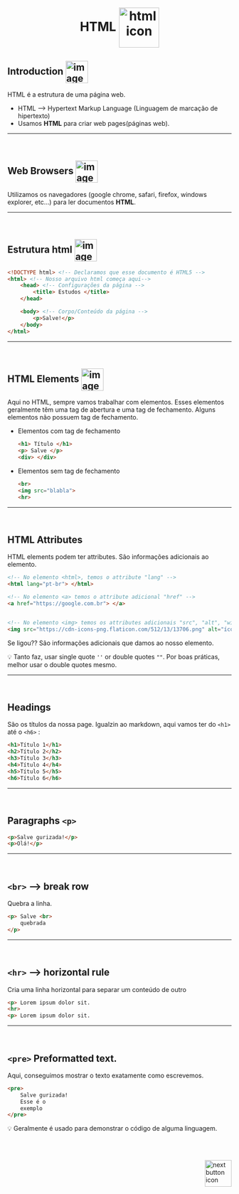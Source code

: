 <!-- title -->
<h1 align="center">
    <span>HTML</span>
    <img src="https://cdn-icons-png.flaticon.com/512/9307/9307627.png" alt="html icon" width="90px" align="center" >
</h1>

<!-- introduction -->
## Introduction <img src="https://cdn-icons-png.flaticon.com/512/1436/1436664.png" alt="imagem" width="50px" align="center">
HTML é a estrutura de uma página web.

- HTML -->  Hypertext Markup Language (Linguagem de marcação de hipertexto)
- Usamos **HTML** para criar web pages(páginas web).

<hr>
<br>

## Web Browsers <img src="https://cdn-icons-png.flaticon.com/512/3542/3542869.png" alt="imagem" width="50px" align="center">
Utilizamos os navegadores (google chrome, safari, firefox, windows explorer, etc...) para ler documentos **HTML**.

<hr>
<br>

## Estrutura html <img src="https://cdn-icons-png.flaticon.com/512/9252/9252703.png" alt="imagem" width="50px" align="center">
```html
<!DOCTYPE html> <!-- Declaramos que esse documento é HTML5 -->
<html> <!-- Nosso arquivo html começa aqui-->
    <head> <!-- Configurações da página -->
        <title> Estudos </title>
    </head>

    <body> <!-- Corpo/Conteúdo da página -->
        <p>Salve!</p>
    </body>
</html>
```

<hr>
<br>

## HTML Elements <img src="https://cdn-icons-png.flaticon.com/512/1049/1049443.png" alt="imagem" width="50px" align="center">
Aqui no HTML, sempre vamos trabalhar com elementos. Esses elementos geralmente têm uma tag de abertura e uma tag de fechamento. Alguns elementos não possuem tag de fechamento.

- Elementos com tag de fechamento
    ```html
    <h1> Título </h1>
    <p> Salve </p>
    <div> </div>
    ```

- Elementos sem tag de fechamento
    ```html
    <br>
    <img src="blabla">
    <hr>
    ```

<hr>
<br>

## HTML Attributes
HTML elements podem ter attributes. São informações adicionais ao elemento.

```html
<!-- No elemento <html>, temos o attribute "lang" -->
<html lang="pt-br"> </html>

<!-- No elemento <a> temos o attribute adicional "href" -->
<a href="https://google.com.br"> </a>


<!-- No elemento <img> temos os attributes adicionais "src", "alt", "width", "height", etc...-->
<img src="https://cdn-icons-png.flaticon.com/512/13/13706.png" alt="ícone bolado" width="20px" height="30px">
```

Se ligou?? São informações adicionais que damos ao nosso elemento.

💡 Tanto faz, usar single quote `''` or double quotes `""`. Por boas práticas, melhor usar o double quotes mesmo.

<hr>
<br>

## Headings
São os títulos da nossa page. Igualzin ao markdown, aqui vamos ter do `<h1>` até o `<h6>` :

```html
<h1>Título 1</h1>
<h2>Título 2</h2>
<h3>Título 3</h3>
<h4>Título 4</h4>
<h5>Título 5</h5>
<h6>Título 6</h6>
```
<hr>
<br>

## Paragraphs `<p>`
```html
<p>Salve gurizada!</p>
<p>Olá!</p>
```

<hr>
<br>

## `<br>` --> break row
Quebra a linha.

```html
<p> Salve <br>
    quebrada
</p>
```

<hr>
<br>

## `<hr>` --> horizontal rule
Cria uma linha horizontal para separar um conteúdo de outro

```html
<p> Lorem ipsum dolor sit.
<hr>
<p> Lorem ipsum dolor sit.
```

<hr>
<br>

## `<pre>` Preformatted text.

Aqui, conseguimos mostrar o texto exatamente como escrevemos.
```html
<pre>
    Salve gurizada!
    Esse é o
    exemplo
</pre>
```

💡 Geralmente é usado para demonstrar o código de alguma linguagem.

<br>
<br>

<!-- Next page button-->
<a href="https://github.com/lGabrielDev/01.html_css/blob/main/1.HTML/1.formatacao_de_texto/1.formatacao_de_texto.md">
    
</a>

[<img src="https://cdn-icons-png.flaticon.com/512/5553/5553581.png" alt="next button icon" width="60px" align="right">](../1.formatacao_de_texto/1.formatacao_de_texto.md)